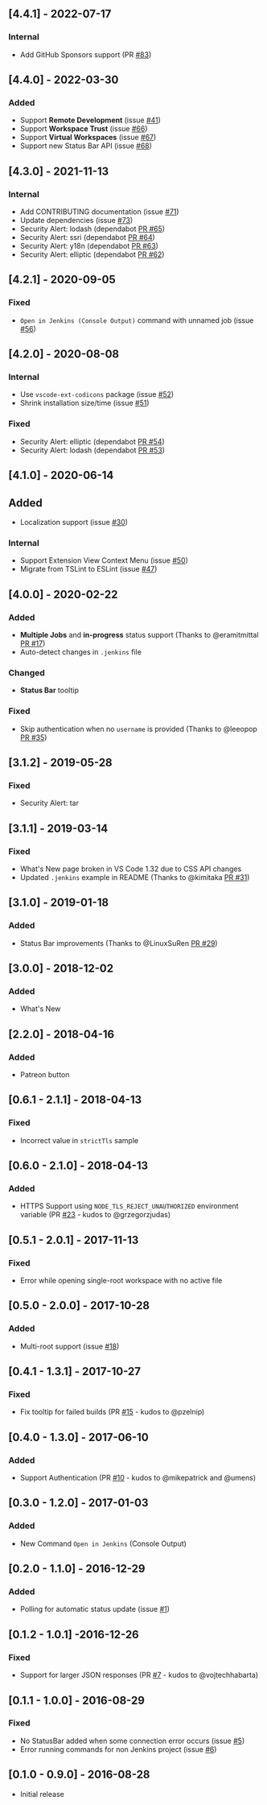 ## [4.4.1] - 2022-07-17
### Internal
* Add GitHub Sponsors support (PR [#83](https://github.com/alefragnani/vscode-jenkins-status/pull/83))

## [4.4.0] - 2022-03-30
### Added
* Support **Remote Development** (issue [#41](https://github.com/alefragnani/vscode-jenkins-status/issues/41))
* Support **Workspace Trust** (issue [#66](https://github.com/alefragnani/vscode-jenkins-status/issues/66))
* Support **Virtual Workspaces** (issue [#67](https://github.com/alefragnani/vscode-jenkins-status/issues/67))
* Support new Status Bar API (issue [#68](https://github.com/alefragnani/vscode-jenkins-status/issues/68))

## [4.3.0] - 2021-11-13
### Internal
- Add CONTRIBUTING documentation (issue [#71](https://github.com/alefragnani/vscode-jenkins-status/issues/71))
- Update dependencies (issue [#73](https://github.com/alefragnani/vscode-jenkins-status/issues/73))
- Security Alert: lodash (dependabot [PR #65](https://github.com/alefragnani/vscode-jenkins-status/pull/65))
- Security Alert: ssri (dependabot [PR #64](https://github.com/alefragnani/vscode-jenkins-status/pull/64))
- Security Alert: y18n (dependabot [PR #63](https://github.com/alefragnani/vscode-jenkins-status/pull/63))
- Security Alert: elliptic (dependabot [PR #62](https://github.com/alefragnani/vscode-jenkins-status/pull/62))

## [4.2.1] - 2020-09-05
### Fixed
- `Open in Jenkins (Console Output)` command with unnamed job (issue [#56](https://github.com/alefragnani/vscode-jenkins-status/issues/56))

## [4.2.0] - 2020-08-08
### Internal
- Use `vscode-ext-codicons` package (issue [#52](https://github.com/alefragnani/vscode-jenkins-status/issues/52))
- Shrink installation size/time (issue [#51](https://github.com/alefragnani/vscode-jenkins-status/issues/51))

### Fixed
- Security Alert: elliptic (dependabot [PR #54](https://github.com/alefragnani/vscode-jenkins-status/pull/54))
- Security Alert: lodash (dependabot [PR #53](https://github.com/alefragnani/vscode-jenkins-status/pull/53))

## [4.1.0] - 2020-06-14
## Added
- Localization support (issue [#30](https://github.com/alefragnani/vscode-jenkins-status/issues/30))

### Internal
- Support Extension View Context Menu (issue [#50](https://github.com/alefragnani/vscode-jenkins-status/issues/50))
- Migrate from TSLint to ESLint (issue [#47](https://github.com/alefragnani/vscode-jenkins-status/issues/47))

## [4.0.0] - 2020-02-22
### Added
- **Multiple Jobs** and **in-progress** status support (Thanks to @eramitmittal [PR #17](https://github.com/alefragnani/vscode-jenkins-status/pull/17))
- Auto-detect changes in `.jenkins` file

### Changed
- **Status Bar** tooltip

### Fixed
- Skip authentication when no `username` is provided (Thanks to @leeopop [PR #35](https://github.com/alefragnani/vscode-jenkins-status/pull/35))

## [3.1.2] - 2019-05-28
### Fixed
- Security Alert: tar

## [3.1.1] - 2019-03-14
### Fixed
- What's New page broken in VS Code 1.32 due to CSS API changes
- Updated `.jenkins` example in README (Thanks to @kimitaka [PR #31](https://github.com/alefragnani/vscode-jenkins-status/pull/31))

## [3.1.0] - 2019-01-18
### Added
- Status Bar improvements (Thanks to @LinuxSuRen [PR #29](https://github.com/alefragnani/vscode-jenkins-status/pull/29))

## [3.0.0] - 2018-12-02
### Added
- What's New

## [2.2.0] - 2018-04-16
### Added
- Patreon button

## [0.6.1 - 2.1.1] - 2018-04-13
### Fixed
- Incorrect value in `strictTls` sample

## [0.6.0 - 2.1.0] - 2018-04-13
### Added
- HTTPS Support using `NODE_TLS_REJECT_UNAUTHORIZED` environment variable (PR [#23](https://github.com/alefragnani/vscode-jenkins-status/pull/23) - kudos to @grzegorzjudas)

## [0.5.1 - 2.0.1] - 2017-11-13
### Fixed
- Error while opening single-root workspace with no active file

## [0.5.0 - 2.0.0] - 2017-10-28
### Added
- Multi-root support (issue [#18](https://github.com/alefragnani/vscode-jenkins-status/issues/18))

## [0.4.1 - 1.3.1] - 2017-10-27
### Fixed
- Fix tooltip for failed builds (PR [#15](https://github.com/alefragnani/vscode-jenkins-status/pull/15) - kudos to @pzelnip)

## [0.4.0 - 1.3.0] - 2017-06-10
### Added
- Support Authentication (PR [#10](https://github.com/alefragnani/vscode-jenkins-status/pull/10) - kudos to @mikepatrick and @umens)

## [0.3.0 - 1.2.0] - 2017-01-03
### Added
- New Command `Open in Jenkins` (Console Output)

## [0.2.0 - 1.1.0] - 2016-12-29
### Added
- Polling for automatic status update (issue [#1](https://github.com/alefragnani/vscode-jenkins-status/issues/1))

## [0.1.2 - 1.0.1] -2016-12-26 
### Fixed
- Support for larger JSON responses (PR [#7](https://github.com/alefragnani/vscode-jenkins-status/pull/7) - kudos to @vojtechhabarta)

## [0.1.1 - 1.0.0] - 2016-08-29

### Fixed
- No StatusBar added when some connection error occurs (issue [#5](https://github.com/alefragnani/vscode-jenkins-status/issues/5))
- Error running commands for non Jenkins project (issue [#6](https://github.com/alefragnani/vscode-jenkins-status/issues/6))

## [0.1.0 - 0.9.0] - 2016-08-28
- Initial release
